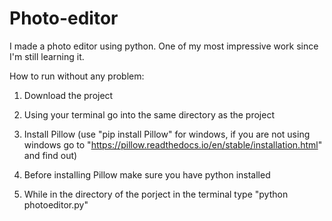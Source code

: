 # Photo-editor
I made a photo editor using python. One of my most impressive work since I'm still learning it.


How to run without any problem:

1. Download the project

2. Using your terminal go into the same directory as the project

3. Install Pillow (use "pip install Pillow" for windows, if you are not using windows go to "https://pillow.readthedocs.io/en/stable/installation.html" and find out)

4. Before installing Pillow make sure you have python installed

5. While in the directory of the porject in the terminal type "python photoeditor.py" 

